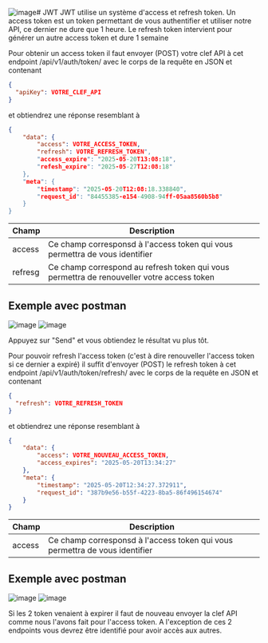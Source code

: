 ![image](https://github.com/user-attachments/assets/482d8293-3982-487e-b865-f9e3e7d6d702)# JWT
JWT utilise un système d'access et refresh token. Un access token est un token permettant de vous authentifier et utiliser notre API, ce dernier ne dure que 1 heure.
Le refresh token intervient pour générer un autre access token et dure 1 semaine

Pour obtenir un access token il faut envoyer (POST) votre clef API à cet endpoint /api/v1/auth/token/ avec le corps de la requête en JSON et contenant 
```json
{
  "apiKey": VOTRE_CLEF_API
}
```
et obtiendrez une réponse resemblant à 
```json
{
    "data": {
        "access": VOTRE_ACCESS_TOKEN,
        "refresh": VOTRE_REFRESH_TOKEN",
        "access_expire": "2025-05-20T13:08:18",
        "refesh_expire": "2025-05-27T12:08:18"
    },
    "meta": {
        "timestamp": "2025-05-20T12:08:18.338840",
        "request_id": "84455385-e154-4908-94ff-05aa8560b5b8"
    }
}
```

| Champ  | Description |
| ------------- | ------------- |
| access | Ce champ corresponsd à l'access token qui vous permettra de vous identifier |
| refresg  | Ce champ correspond au refresh token qui vous permettra de renouveller votre access token  |

## Exemple avec postman

![image](https://github.com/user-attachments/assets/48dfc887-e7a6-44d4-ad1e-be9fb1a973ab)
![image](https://github.com/user-attachments/assets/f25dea34-bb00-4c48-a111-77f5412a619c)


Appuyez sur "Send" et vous obtiendez le résultat vu plus tôt.



Pour pouvoir refresh l'access token (c'est à dire renouveller l'access token si ce dernier a expiré) il suffit d'envoyer (POST) le refresh token à cet endpoint /api/v1/auth/token/refresh/ avec le corps 
de la requête en JSON et contenant 
```json
{
  "refresh": VOTRE_REFRESH_TOKEN
}
```
et obtiendrez une réponse resemblant à 
```json
{
    "data": {
        "access": VOTRE_NOUVEAU_ACCESS_TOKEN,
        "access_expires": "2025-05-20T13:34:27"
    },
    "meta": {
        "timestamp": "2025-05-20T12:34:27.372911",
        "request_id": "387b9e56-b55f-4223-8ba5-86f496154674"
    }
}
```
| Champ  | Description |
| ------------- | ------------- |
| access | Ce champ corresponsd à l'access token qui vous permettra de vous identifier |

## Exemple avec postman

![image](https://github.com/user-attachments/assets/32c42cdf-771d-47af-93d7-b2b56f5b175b)
![image](https://github.com/user-attachments/assets/66f920be-4520-411a-9cab-b5c37eaa043a)


Si les 2 token venaient à expirer il faut de nouveau envoyer la clef API comme nous l'avons fait pour l'access token. A l'exception de ces 2 endpoints vous devrez être identifié pour avoir accès aux autres.
